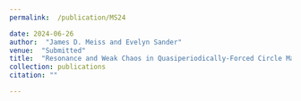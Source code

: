 ```yaml
---
permalink:  /publication/MS24

date: 2024-06-26
author:  "James D. Meiss and Evelyn Sander"
venue:  "Submitted"
title:  "Resonance and Weak Chaos in Quasiperiodically-Forced Circle Maps"
collection: publications
citation: ""

---
```

